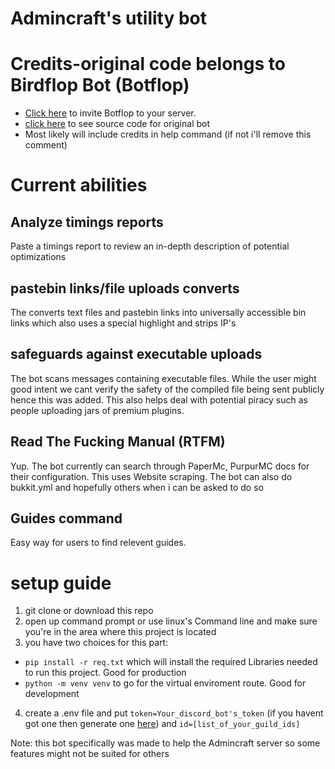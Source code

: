 # Admincraft's utility bot

# Credits-original code belongs to Birdflop Bot (Botflop)
- [Click here](https://discord.com/api/oauth2/authorize?client_id=787929894616825867&permissions=0&scope=bot) to invite Botflop to your server.
- [click here](https://github.com/Pemigrade/botflop) to see source code for original bot
-  Most likely will include credits in help command (if not i'll remove this comment)

# Current abilities
## Analyze timings reports
Paste a timings report to review an in-depth description of potential optimizations

## pastebin links/file uploads converts
The converts text files and pastebin links into universally accessible bin links which also uses a special highlight and strips IP's

## safeguards against executable uploads
The bot scans messages containing executable files. While the user might good intent we cant verify the safety of the compiled file  being sent publicly hence this was added. This also helps deal with potential piracy such as people uploading jars of premium plugins.

## Read The Fucking Manual (RTFM)
Yup. The bot currently can search through PaperMc, PurpurMC docs for their configuration. This uses Website scraping.
The bot can also do bukkit.yml and hopefully others when i can be asked to do so

## Guides command
Easy way for users to find relevent guides. 


# setup guide
1) git clone or download this repo
2) open up command prompt or use linux's Command line and make sure you're in the area where this project is located
3) you have two choices for this part:
- ``pip install -r req.txt`` which will install the required Libraries needed to run this project. Good for production
- ``python -m venv venv``  to go for the virtual enviroment route. Good for development
4) create a .env file and put ``token=Your_discord_bot's_token`` (if you havent got one then generate one [here](https://discord.com/developers)) and ``id=[list_of_your_guild_ids]``

Note: this bot specifically was made to help the Admincraft server so some features might not be suited for others
  


